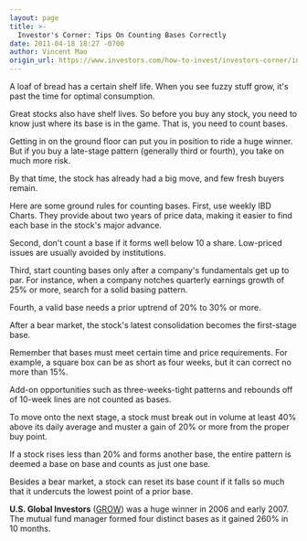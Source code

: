 ```yaml
---
layout: page
title: >-
  Investor's Corner: Tips On Counting Bases Correctly
date: 2011-04-18 18:27 -0700
author: Vincent Mao
origin_url: https://www.investors.com/how-to-invest/investors-corner/investors-corner-tips-on-counting-bases-correctly/
---
```


A loaf of bread has a certain shelf life. When you see fuzzy stuff grow, it's past the time for optimal consumption.

Great stocks also have shelf lives. So before you buy any stock, you need to know just where its base is in the game. That is, you need to count bases.

Getting in on the ground floor can put you in position to ride a huge winner. But if you buy a late-stage pattern (generally third or fourth), you take on much more risk.

By that time, the stock has already had a big move, and few fresh buyers remain.

Here are some ground rules for counting bases. First, use weekly IBD Charts. They provide about two years of price data, making it easier to find each base in the stock's major advance.

Second, don't count a base if it forms well below 10 a share. Low-priced issues are usually avoided by institutions.

Third, start counting bases only after a company's fundamentals get up to par. For instance, when a company notches quarterly earnings growth of 25% or more, search for a solid basing pattern.

Fourth, a valid base needs a prior uptrend of 20% to 30% or more.

After a bear market, the stock's latest consolidation becomes the first-stage base.

Remember that bases must meet certain time and price requirements. For example, a square box can be as short as four weeks, but it can correct no more than 15%.

Add-on opportunities such as three-weeks-tight patterns and rebounds off of 10-week lines are not counted as bases.

To move onto the next stage, a stock must break out in volume at least 40% above its daily average and muster a gain of 20% or more from the proper buy point.

If a stock rises less than 20% and forms another base, the entire pattern is deemed a base on base and counts as just one base.

Besides a bear market, a stock can reset its base count if it falls so much that it undercuts the lowest point of a prior base.

**U.S. Global Investors** ([GROW](https://research.investors.com/quote.aspx?symbol=GROW)) was a huge winner in 2006 and early 2007. The mutual fund manager formed four distinct bases as it gained 260% in 10 months.
